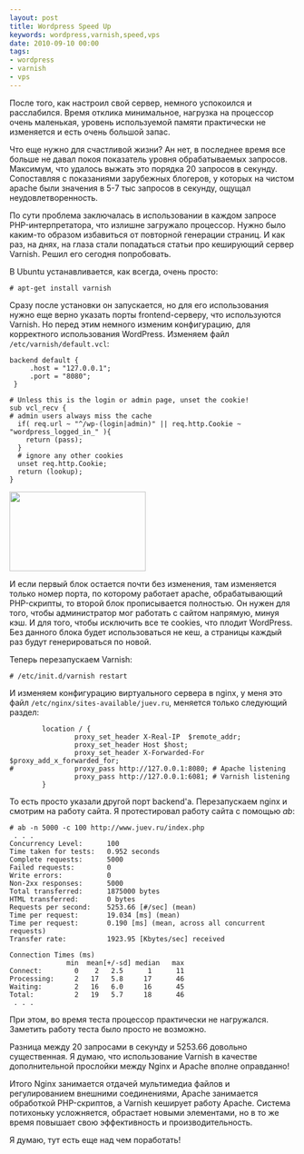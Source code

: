 ```yaml
---
layout: post
title: Wordpress Speed Up
keywords: wordpress,varnish,speed,vps
date: 2010-09-10 00:00
tags:
- wordpress
- varnish
- vps
---
```

После того, как настроил свой сервер, немного успокоился и расслабился. Время отклика минимальное, нагрузка на процессор очень маленькая, уровень используемой памяти практически не изменяется и есть очень большой запас.

Что еще нужно для счастливой жизни? Ан нет, в последнее время все больше не давал покоя показатель уровня обрабатываемых запросов. Максимум, что удалось выжать это порядка 20 запросов в секунду. Сопоставляя с показаниями зарубежных блогеров, у которых на чистом apache были значения в 5-7 тыс запросов в секунду, ощущал неудовлетворенность.

По сути проблема заключалась в использовании в каждом запросе PHP-интерпретатора, что излишне загружало процессор. Нужно было каким-то образом избавиться от повторной генерации страниц. И как раз, на днях, на глаза стали попадаться статьи про кеширующий сервер Varnish. Решил его сегодня попробовать.

В Ubuntu устанавливается, как всегда, очень просто:

    # apt-get install varnish

Сразу после установки он запускается, но для его использования нужно еще верно указать порты frontend-серверу, что используются Varnish. Но перед этим немного изменим конфигурацию, для корректного использования WordPress. Изменяем файл <code>/etc/varnish/default.vcl</code>:

    backend default {
         .host = "127.0.0.1";
         .port = "8080";
     }

    # Unless this is the login or admin page, unset the cookie!
    sub vcl_recv {
    # admin users always miss the cache
      if( req.url ~ "^/wp-(login|admin)" || req.http.Cookie ~ "wordpress_logged_in_" ){
        return (pass);
      }
      # ignore any other cookies
      unset req.http.Cookie;
      return (lookup);
    }

<img class="aligncenter" src="https://static.juev.org/2010/09/varnishprojsoft1.jpg" alt="" width="240" height="140" />

И если первый блок остается почти без изменения, там изменяется только номер порта, по которому работает apache, обрабатывающий PHP-скрипты, то второй блок прописывается полностью. Он нужен для того, чтобы администратор мог работать с сайтом напрямую, минуя кэш. И для того, чтобы исключить все те cookies, что плодит WordPress. Без данного блока будет использоваться не кеш, а страницы каждый раз будут генерироваться по новой.

Теперь перезапускаем Varnish:

    # /etc/init.d/varnish restart

И изменяем конфигурацию виртуального сервера в nginx, у меня это файл <code>/etc/nginx/sites-available/juev.ru</code>, меняется только следующий раздел:

            location / {
                    proxy_set_header X-Real-IP  $remote_addr;
                    proxy_set_header Host $host;
                    proxy_set_header X-Forwarded-For $proxy_add_x_forwarded_for;
    #               proxy_pass http://127.0.0.1:8080; # Apache listening
                    proxy_pass http://127.0.0.1:6081; # Varnish listening
            }

То есть просто указали другой порт backend'а. Перезапускаем nginx и смотрим на работу сайта. Я протестировал работу сайта с помощью <em>ab</em>:

    # ab -n 5000 -c 100 http://www.juev.ru/index.php
     . . . 
    Concurrency Level:      100
    Time taken for tests:   0.952 seconds
    Complete requests:      5000
    Failed requests:        0
    Write errors:           0
    Non-2xx responses:      5000
    Total transferred:      1875000 bytes
    HTML transferred:       0 bytes
    Requests per second:    5253.66 [#/sec] (mean)
    Time per request:       19.034 [ms] (mean)
    Time per request:       0.190 [ms] (mean, across all concurrent requests)
    Transfer rate:          1923.95 [Kbytes/sec] received

    Connection Times (ms)
                  min  mean[+/-sd] median   max
    Connect:        0    2   2.5      1      11
    Processing:     2   17   5.8     17      46
    Waiting:        2   16   6.0     16      45
    Total:          2   19   5.7     18      46
     . . .

При этом, во время теста процессор практически не нагружался. Заметить работу теста было просто не возможно.

Разница между 20 запросами в секунду и 5253.66 довольно существенная. Я думаю, что использование Varnish в качестве дополнительной прослойки между Nginx и Apache вполне оправданно!

Итого Nginx занимается отдачей мультимедиа файлов и регулированием внешними соединениями, Apache занимается обработкой PHP-скриптов, а Varnish кеширует работу Apache. Система потихоньку усложняется, обрастает новыми элементами, но в то же время повышает свою эффективность и производительность. 

Я думаю, тут есть еще над чем поработать!
